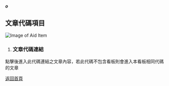 ##### o
## 文章代碼項目

![Image of Aid Item](../v1/images/aid_link_item.png) 

1. ### 文章代碼連結
點擊後進入此代碼連結之文章內容，若此代碼不包含看板則會進入本看板相同代碼的文章  
  
[返回首頁](https://kimieno.github.io/android.pitt) 